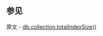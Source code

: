 ## 参见

原文 - [db.collection.totalIndexSize()]( https://docs.mongodb.com/manual/reference/method/db.collection.totalIndexSize/ )

